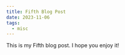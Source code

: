 ```yaml
---
title: Fifth Blog Post
date: 2023-11-06
tags:
  - misc
---
```


This is my Fifth blog post. I hope you enjoy it!
